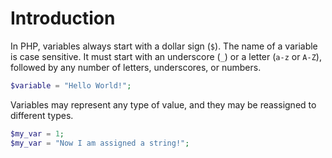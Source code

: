 # Introduction

In PHP, variables always start with a dollar sign (`$`). The name of a variable is case sensitive. It must start with an underscore (`_`) or a letter (`a-z` or `A-Z`), followed by any number of letters, underscores, or numbers.

```php
$variable = "Hello World!";
```

Variables may represent any type of value, and they may be reassigned to different types.

```php
$my_var = 1;
$my_var = "Now I am assigned a string!";
```
